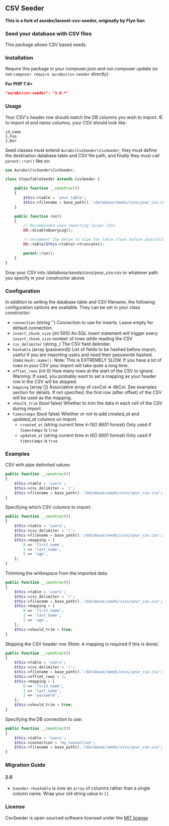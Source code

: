 ## CSV Seeder

**This is a fork of aurabx/laravel-csv-seeder, originally by Flyn San**

### Seed your database with CSV files

This package allows CSV based seeds.

### Installation

Require this package in your composer.json and run composer update (or run `composer require aurabx/csv-seeder` directly):

**For PHP 7.4+**

```json
"aurabx/csv-seeder": "3.0.*"
```

### Usage

Your CSV's header row should match the DB columns you wish to import. IE to import *id* and *name* columns, your CSV should look like:

```csv
id,name
1,Foo
2,Bar
```

Seed classes must extend `Aurabx\CsvSeeder\CsvSeeder`, they must define the destination database table and CSV file path, and finally they must call `parent::run()` like so:

```php
use Aurabx\CsvSeeder\CsvSeeder;

class StopsTableSeeder extends CsvSeeder {

	public function __construct()
	{
		$this->table = 'your_table';
		$this->filename = base_path().'/database/seeds/csvs/your_csv.csv';
	}

	public function run()
	{
		// Recommended when importing larger CSVs
		DB::disableQueryLog();

		// Uncomment the below to wipe the table clean before populating
		DB::table($this->table)->truncate();

		parent::run();
	}
}
```

Drop your CSV into */database/seeds/csvs/your_csv.csv* or whatever path you specify in your constructor above.

### Configuration

In addition to setting the database table and CSV filename, the following configuration options are available. They can be set in your class constructor:

 - `connection` (string '') Connection to use for inserts. Leave empty for default connection.
 - `insert_chunk_size` (int 500) An SQL insert statement will trigger every `insert_chunk_size` number of rows while reading the CSV
 - `csv_delimiter` (string ,) The CSV field delimiter.
 - `hashable` (array [password]) List of fields to be hashed before import, useful if you are importing users and need their passwords hashed. Uses `Hash::make()`. Note: This is EXTREMELY SLOW. If you have a lot of rows in your CSV your import will take quite a long time.
 - `offset_rows` (int 0) How many rows at the start of the CSV to ignore. Warning: If used, you probably want to set a mapping as your header row in the CSV will be skipped.
 - `mapping` (array []) Associative array of csvCol => dbCol. See examples section for details. If not specified, the first row (after offset) of the CSV will be used as the mapping.
 - `should_trim` (bool false) Whether to trim the data in each cell of the CSV during import.
 - `timestamps` (bool false) Whether or not to add *created_at* and *updated_at* columns on import.
   - `created_at` (string current time in ISO 8601 format) Only used if `timestamps` is `true`
   - `updated_at` (string current time in ISO 8601 format) Only used if `timestamps` is `true`


### Examples 
CSV with pipe delimited values:

```php
public function __construct()
{
	$this->table = 'users';
	$this->csv_delimiter = '|';
	$this->filename = base_path().'/database/seeds/csvs/your_csv.csv';
}
```

Specifying which CSV columns to import:

```php
public function __construct()
{
	$this->table = 'users';
	$this->csv_delimiter = '|';
	$this->filename = base_path().'/database/seeds/csvs/your_csv.csv';
	$this->mapping = [
	    0 => 'first_name',
	    1 => 'last_name',
	    5 => 'age',
	];
}
```

Trimming the whitespace from the imported data:

```php
public function __construct()
{
	$this->table = 'users';
	$this->csv_delimiter = '|';
	$this->filename = base_path().'/database/seeds/csvs/your_csv.csv';
	$this->mapping = [
	    0 => 'first_name',
	    1 => 'last_name',
	    5 => 'age',
	];
	$this->should_trim = true;
}
```

Skipping the CSV header row (Note: A mapping is required if this is done):

```php
public function __construct()
{
	$this->table = 'users';
	$this->csv_delimiter = '|';
	$this->filename = base_path().'/database/seeds/csvs/your_csv.csv';
	$this->offset_rows = 1;
	$this->mapping = [
	    0 => 'first_name',
	    1 => 'last_name',
	    2 => 'password',
	];
	$this->should_trim = true;
}
```

Specifying the DB connection to use:

```php
public function __construct()
{
	$this->table = 'users';
	$this->connection = 'my_connection';
	$this->filename = base_path().'/database/seeds/csvs/your_csv.csv';
}
```

### Migration Guide

#### 2.0

- `$seeder->hashable` is now an `array` of columns rather than a single column name. Wrap your old string value in `[]`.

### License

CsvSeeder is open-sourced software licensed under the [MIT license](http://opensource.org/licenses/MIT)
